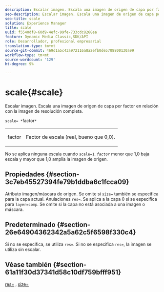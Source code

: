 ```yaml
---
description: Escalar imagen. Escala una imagen de origen de capa por factor en relación con la imagen de resolución completa.
seo-description: Escalar imagen. Escala una imagen de origen de capa por factor en relación con la imagen de resolución completa.
seo-title: scale
solution: Experience Manager
title: scale
uuid: f5540df8-60d9-4efc-99fe-733cdc8268ea
feature: Dynamic Media Classic,SDK/API
role: Desarrollador, profesional empresarial
translation-type: tm+mt
source-git-commit: 469d1a5c43a972116a8a2efb0de5708800130a99
workflow-type: tm+mt
source-wordcount: '129'
ht-degree: 9%

---
```



# scale{#scale}

Escalar imagen. Escala una imagen de origen de capa por factor en relación con la imagen de resolución completa.

`scale= *`factor`*`

<table id="simpletable_AC596A87494A4213A7D1C76612E8F2FD"> 
 <tr class="strow"> 
  <td class="stentry"> <p><span class="varname"> factor</span> </p> </td> 
  <td class="stentry"> <p>Factor de escala (real, bueno que 0,0). </p></td> 
 </tr> 
</table>

No se aplica ninguna escala cuando `scale=1`. *`factor`* menor que 1,0 baja escala y mayor que 1,0 amplía la imagen de origen.

## Propiedades {#section-3c7eb45527394fe79b1ddba6c1fcca09}

Atributo imagen/máscara de origen. Se omite si `size=` también se especifica para la capa actual. Anulaciones `res=`. Se aplica a la capa 0 si se especifica para `layer=comp`. Se omite si la capa no está asociada a una imagen o máscara.

## Predeterminado {#section-26e64904362342a5a62c5f6598f330c4}

Si no se especifica, se utiliza `res=`. Si no se especifica `res=`, la imagen se utiliza sin escalar.

## Véase también {#section-61a11f30d37341d58c10df759bfff951}

[res=](../../../../../is-api/http-ref/image-serving-api-ref/c-http-protocol-reference/c-command-reference/r-res.md#reference-3d6fe416801148dea0f786f2b5169e55) ,  [size=](../../../../../is-api/http-ref/image-serving-api-ref/c-http-protocol-reference/c-data-types/r-size.md#reference-04d383f32c7b4003bed9978cb854747b)
